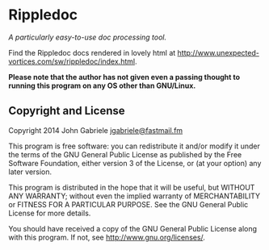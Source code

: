 Rippledoc
=========

*A particularly easy-to-use doc processing tool.*

Find the Rippledoc docs rendered in lovely html at
<http://www.unexpected-vortices.com/sw/rippledoc/index.html>.

**Please note that the author has not given even a passing thought to
running this program on any OS other than GNU/Linux.**


Copyright and License
---------------------

Copyright 2014 John Gabriele <jgabriele@fastmail.fm>

This program is free software: you can redistribute it and/or modify
it under the terms of the GNU General Public License as published by
the Free Software Foundation, either version 3 of the License, or (at
your option) any later version.

This program is distributed in the hope that it will be useful,
but WITHOUT ANY WARRANTY; without even the implied warranty of
MERCHANTABILITY or FITNESS FOR A PARTICULAR PURPOSE.  See the
GNU General Public License for more details.

You should have received a copy of the GNU General Public License
along with this program.  If not, see <http://www.gnu.org/licenses/>.
